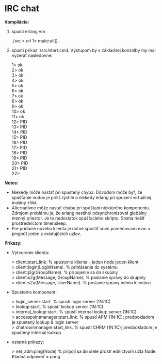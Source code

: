 IRC chat
=======

**Kompilácia:**   
1. spusti erlang vm

	./src > erl
	1> make:all().
	
2. spusti príkaz ./src/start.cmd. Výstupom by v základnej konzolby my mal vyzerať nasledovne:

	1> ok   
	2> ok   
	3> ok   
	4> ok   
	5> ok   
	6> ok   
	7> ok   
	8> ok   
	9> ok   
	10> ok   
	11> ok   
	12> PID   
	13> PID   
	14> PID  
	15> PID   
	16> PID   
	17> PID  
	18> PID   
	19> PID      
	20> PID   
	21> PID   
	22>   
	
**Notes:**
* Niekedy môže nastať pri spustený chyba. Dôvodom môže byť, že spúšťanie nodov je príliš rýchle a niekedy erlang pri spusení virtuálnej mašiny zlihá. 
* Alternatívne môže nastať chyba pri spúšťaní niektorého komponentu. Zdrojom problému je, že erlang nestihol odsynchronizovať globálny menný priestor. Je to nedostatok spúšťacieho skriptu. Snaha riešiť prostredníctom timer:sleep\.
* Pre pridanie nového klienta je nutné spustiť novú pomenovanú evm a pingnúť jeden z existujúcich uzlov.

**Príkazy:**   
* Vytvorenie klienta:   

	\> client:start_link\. 				% spustenie klienta - jeden node jeden klient   
	\> client:login(LoginName).			% prihlásenie do systému   
	\> client:j2g(GroupName).			% pripojenie sa do skupiny   
	\> client:s2g(Message, GroupName).	% poslanie správy do skupiny   
	\> client:s2u(Message, UserName).	% poslanie správy inému klientovi   

* Spustenie komponent:   

	\> login_server:start\.				% spustí login server (1N:1C)   
	\> lookup:start\.					% spustí lookup server (1N:1C)   
	\> internal_lookup:start\.			% spustí internal lookup server (1N:1C)   
	\> accesspointmanager:start_link\.	% spustí APM (1N:1C); predpokladom je    spustený lookup & login server   
	\> chatroommanager:start_link\.		% spustí CHRM (1N:1C); predpokladom je    spustený internal lookup   
	
* ostatné príkazy:   

	\> net_adm:ping(Node)				% pripojí sa do siete prostr   edníctvom uzla Node. Kladná odpoveď = pong.